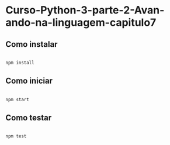 # Curso-Python-3-parte-2-Avan-ando-na-linguagem-capitulo7

## Como instalar


```cmd

npm install

```

## Como iniciar


```cmd

npm start

```


## Como testar


```cmd

npm test

```


